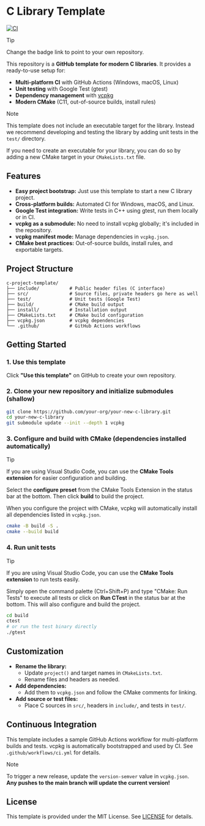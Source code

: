 
# C Library Template

[![CI](https://github.com/ux3d/c-library-template/actions/workflows/ci.yml/badge.svg)](https://github.com/ux3d/c-library-template/actions/workflows/ci.yml)
> [!TIP]
> Change the badge link to point to your own repository.

This repository is a **GitHub template for modern C libraries**. It provides a ready-to-use setup for:

- **Multi-platform CI** with GitHub Actions (Windows, macOS, Linux)
- **Unit testing** with Google Test (gtest)
- **Dependency management** with [vcpkg](https://github.com/microsoft/vcpkg)
- **Modern CMake** (C11, out-of-source builds, install rules)

> [!NOTE]
> This template does not include an executable target for the library. Instead we recommend developing and testing the library by adding unit tests in the `test/` directory.
>
> If you need to create an executable for your library, you can do so by adding a new CMake target in your `CMakeLists.txt` file.

## Features

- **Easy project bootstrap:** Just use this template to start a new C library project.
- **Cross-platform builds:** Automated CI for Windows, macOS, and Linux.
- **Google Test integration:** Write tests in C++ using gtest, run them locally or in CI.
- **vcpkg as a submodule:** No need to install vcpkg globally; it's included in the repository.
- **vcpkg manifest mode:** Manage dependencies in `vcpkg.json`.
- **CMake best practices:** Out-of-source builds, install rules, and exportable targets.

## Project Structure

```
c-project-template/
├── include/           # Public header files (C interface)
├── src/               # Source files, private headers go here as well
├── test/              # Unit tests (Google Test)
├── build/             # CMake build output
├── install/           # Installation output
├── CMakeLists.txt     # CMake build configuration
├── vcpkg.json         # vcpkg dependencies
└── .github/           # GitHub Actions workflows
```

## Getting Started

### 1. Use this template

Click **"Use this template"** on GitHub to create your own repository.

### 2. Clone your new repository and initialize submodules (shallow)

```sh
git clone https://github.com/your-org/your-new-c-library.git
cd your-new-c-library
git submodule update --init --depth 1 vcpkg
```

### 3. Configure and build with CMake (dependencies installed automatically)

> [!TIP]
> If you are using Visual Studio Code, you can use the **CMake Tools extension** for easier configuration and building. 
>
> Select the **configure preset** from the CMake Tools Extension in the status bar at the bottom. Then click **build** to build the project.

When you configure the project with CMake, vcpkg will automatically install all dependencies listed in `vcpkg.json`.

```sh
cmake -B build -S .
cmake --build build
```


### 4. Run unit tests

> [!TIP]
> If you are using Visual Studio Code, you can use the **CMake Tools extension** to run tests easily.
>
> Simply open the command palette (Ctrl+Shift+P) and type "CMake: Run Tests" to execute all tests or click on **Run CTest** in the status bar at the bottom. This will also configure and build the project.

```sh
cd build
ctest
# or run the test binary directly
./gtest
```

## Customization

- **Rename the library:**
    - Update `project()` and target names in `CMakeLists.txt`.
    - Rename files and headers as needed.
- **Add dependencies:**
    - Add them to `vcpkg.json` and follow the CMake comments for linking.
- **Add source or test files:**
    - Place C sources in `src/`, headers in `include/`, and tests in `test/`.

## Continuous Integration

This template includes a sample GitHub Actions workflow for multi-platform builds and tests. vcpkg is automatically bootstrapped and used by CI. See `.github/workflows/ci.yml` for details.

> [!NOTE]
> To trigger a new release, update the `version-semver` value in `vcpkg.json`. **Any pushes to the main branch will update the current version!**


## License

This template is provided under the MIT License. See [LICENSE](LICENSE) for details.

